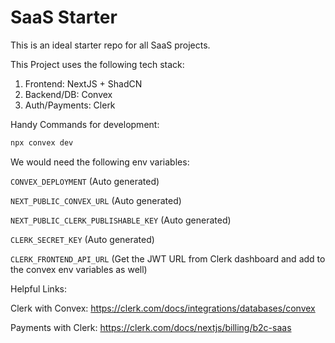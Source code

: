 # SaaS Starter

This is an ideal starter repo for all SaaS projects.

This Project uses the following tech stack:

1. Frontend: NextJS + ShadCN
2. Backend/DB: Convex
3. Auth/Payments: Clerk

Handy Commands for development:

```bash
npx convex dev
```

We would need the following env variables:

`CONVEX_DEPLOYMENT` (Auto generated)

`NEXT_PUBLIC_CONVEX_URL` (Auto generated)

`NEXT_PUBLIC_CLERK_PUBLISHABLE_KEY` (Auto generated)

`CLERK_SECRET_KEY` (Auto generated)

`CLERK_FRONTEND_API_URL` (Get the JWT URL from Clerk dashboard and add to the convex env variables as well)

Helpful Links:

Clerk with Convex: https://clerk.com/docs/integrations/databases/convex

Payments with Clerk: https://clerk.com/docs/nextjs/billing/b2c-saas
